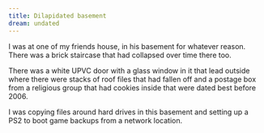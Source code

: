 ```yaml
---
title: Dilapidated basement
dream: undated
---
```


I was at one of my friends house, in his basement for whatever reason. There was a brick staircase that had collapsed over time there too.

There was a white UPVC door with a glass window in it that lead outside where there were stacks of roof files that had fallen off and a postage box from a religious group that had cookies inside that were dated best before 2006.

I was copying files around hard drives in this basement and setting up a PS2 to boot game backups from a network location.